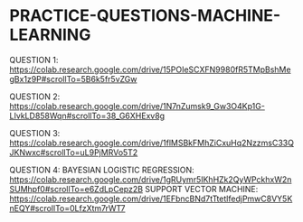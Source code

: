 # PRACTICE-QUESTIONS-MACHINE-LEARNING
QUESTION 1: https://colab.research.google.com/drive/15POIeSCXFN9980fR5TMpBshMegBx1z9P#scrollTo=5B6k5fr5vZGw

QUESTION 2: https://colab.research.google.com/drive/1N7nZumsk9_Gw3O4Kp1G-LIvkLD858Wqn#scrollTo=38_G6XHExv8g

QUESTION 3: https://colab.research.google.com/drive/1flMSBkFMhZiCxuHq2NzzmsC33QJKNwxc#scrollTo=uL9PjMRVo5T2

QUESTION 4: 
BAYESIAN LOGISTIC REGRESSION: https://colab.research.google.com/drive/1gRUymr5IKhHZk2QyWPckhxW2nSUMhpf0#scrollTo=e6ZdLpCepz2B
SUPPORT VECTOR MACHINE: https://colab.research.google.com/drive/1EFbncBNd7tTtetlfedjPmwC8VY5KnEQY#scrollTo=0LfzXtm7rWT7
            
